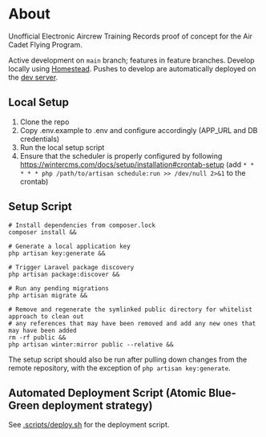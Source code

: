# About

Unofficial Electronic Aircrew Training Records proof of concept for the Air Cadet Flying Program.

Active development on `main` branch; features in feature branches.
Develop locally using [Homestead](https://laravel.com/docs/9.x/homestead).
Pushes to develop are automatically deployed on the [dev server](https://atr.cadet365.ca/).

## Local Setup

1. Clone the repo
2. Copy .env.example to .env and configure accordingly (APP_URL and DB credentials)
3. Run the local setup script
4. Ensure that the scheduler is properly configured by following https://wintercms.com/docs/setup/installation#crontab-setup (add `* * * * * php /path/to/artisan schedule:run >> /dev/null 2>&1` to the crontab)

## Setup Script

```shell
# Install dependencies from composer.lock
composer install &&

# Generate a local application key
php artisan key:generate &&

# Trigger Laravel package discovery
php artisan package:discover &&

# Run any pending migrations
php artisan migrate &&

# Remove and regenerate the symlinked public directory for whitelist approach to clean out
# any references that may have been removed and add any new ones that may have been added
rm -rf public &&
php artisan winter:mirror public --relative &&
```

The setup script should also be run after pulling down changes from the remote repository, with the exception of `php artisan key:generate`.

## Automated Deployment Script (Atomic Blue-Green deployment strategy)

See [.scripts/deploy.sh](.scripts/deploy.sh) for the deployment script.
